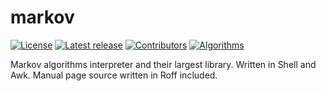 # markov
[![License](https://img.shields.io/badge/License-ISC-pink.svg)](https://raw.githubusercontent.com/faraui/markov/main/LICENSE.txt)
[![Latest release](https://img.shields.io/badge/Latest%20release-1.0.0-lightgreen.svg)](https://github.com/faraui/markov/releases/latest)
[![Contributors](https://img.shields.io/badge/Contributors-@faraui-lightblue.svg)](https://github.com/faraui/markov/graphs/contributors)
[![Algorithms](https://img.shields.io/badge/Algorithms-17-lightyellow.svg)](https://github.com/faraui/markov/tree/main/algorithms)

Markov algorithms interpreter and their largest library. Written in Shell and Awk. Manual page source written in Roff included.
